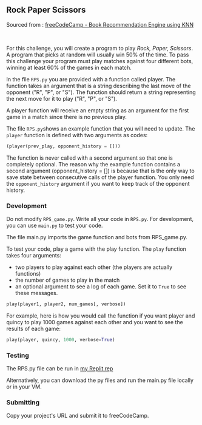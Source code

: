 ## Rock Paper Scissors

Sourced from : [freeCodeCamp - Book Recommendation Engine using KNN](https://www.freecodecamp.org/learn/machine-learning-with-python/machine-learning-with-python-projects/rock-paper-scissors)

<br>


For this challenge, you will create a program to play _Rock, Paper, Scissors_. A program that picks at random will usually win 50% of the time. To pass this challenge your program must play matches against four different bots, winning at least 60% of the games in each match.

In the file `RPS.py` you are provided with a function called player. The function takes an argument that is a string describing the last move of the opponent ("R", "P", or "S"). The function should return a string representing the next move for it to play ("R", "P", or "S").

A player function will receive an empty string as an argument for the first game in a match since there is no previous play.

The file `RPS.py`shows an example function that you will need to update. The `player` function is defined with two arguments as codes:

```python
(player(prev_play, opponent_history = []))
```

The function is never called with a second argument so that one is completely optional. The reason why the example function contains a second argument (opponent_history = []) is because that is the only way to save state between consecutive calls of the player function. You only need the `opponent_history` argument if you want to keep track of the opponent history.

### Development

Do not modify `RPS_game.py`. Write all your code in `RPS.py`. For development, you can use `main.py` to test your code.

The file main.py imports the game function and bots from RPS_game.py.

To test your code, play a game with the play function. The `play` function takes four arguments:

- two players to play against each other (the players are actually functions)
- the number of games to play in the match
- an optional argument to see a log of each game. Set it to `True` to see these messages.

```python
play(player1, player2, num_games[, verbose])
```

For example, here is how you would call the function if you want player and quincy to play 1000 games against each other and you want to see the results of each game:

```python
play(player, quincy, 1000, verbose=True)
```

### Testing

The RPS.py file can be run in [my Replit rep](https://replit.com/@gblandugar/boilerplate-rock-paper-scissors#RPS.py)

Alternatively, you can download the py files and run the main.py file locally or in your VM.

### Submitting

Copy your project's URL and submit it to freeCodeCamp.

